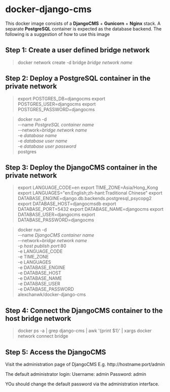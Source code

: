 # docker-django-cms

This docker image consists of a **DjangoCMS** + **Gunicorn** + **Nginx** stack.
A separate **PostgreSQL** container is expected as the database backend.
The following is a suggestion of how to use this image

## Step 1: Create a user defined bridge network
> docker network create -d bridge *bridge network name*

## Step 2: Deploy a PostgreSQL container in the private network
> export POSTGRES_DB=djangocms
> export POSTGRES_USER=djangocms
> export POSTGRES_PASSWORD=djangocms

> docker run -d \
>   --name *PostgreSQL container name* \
>   --network=*bridge network name* \
>   -e *database name* \
>   -e *database user name* \
>   -e *database user password* \
>   postgres

## Step 3: Deploy the DjangoCMS container in the private network
> export LANGUAGE_CODE=en
> export TIME_ZONE=Asia/Hong_Kong
> export LANGUAGES="en:English;zh-hant:Traditional Chinese"
> export DATABASE_ENGINE=django.db.backends.postgresql_psycopg2
> export DATABASE_HOST=djangocmsdb
> export DATABASE_PORT=5432
> export DATABASE_NAME=djangocms
> export DATABASE_USER=djangocms
> export DATABASE_PASSWORD=djangocms

> docker run -d \
>   --name *DjangoCMS container name* \
>   --network=*bridge network name* \
>   -p *host publish port*:80 \
>   -e LANGUAGE_CODE \
>   -e TIME_ZONE \
>   -e LANGUAGES \
>   -e DATABASE_ENGINE \
>   -e DATABASE_HOST \
>   -e DATABASE_NAME \
>   -e DATABASE_USER \
>   -e DATABASE_PASSWORD \
>   alexchanwk/docker-django-cms

## Step 4: Connect the DjangoCMS container to the host bridge network
> docker ps -a | grep django-cms | awk '{print $1}' | xargs docker network connect bridge

## Step 5: Access the DjangoCMS
Visit the administration page of DjangoCMS
E.g. http://hostname:port/admin

The default administrator login:
  Username: admin
  Password: admin

YOu should change the default password via the administration interface.

